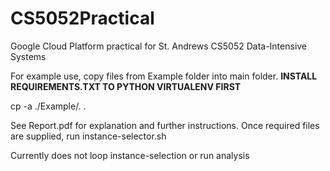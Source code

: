 # CS5052Practical
Google Cloud Platform practical for St. Andrews CS5052 Data-Intensive Systems

For example use, copy files from Example folder into main folder. **INSTALL REQUIREMENTS.TXT TO PYTHON VIRTUALENV FIRST**

  cp -a ./Example/. .
  
See Report.pdf for explanation and further instructions.
Once required files are supplied, run instance-selector.sh

Currently does not loop instance-selection or run analysis
